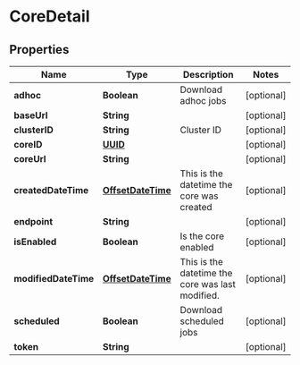 

# CoreDetail

## Properties

Name | Type | Description | Notes
------------ | ------------- | ------------- | -------------
**adhoc** | **Boolean** | Download adhoc jobs |  [optional]
**baseUrl** | **String** |  |  [optional]
**clusterID** | **String** | Cluster ID |  [optional]
**coreID** | [**UUID**](UUID.md) |  |  [optional]
**coreUrl** | **String** |  |  [optional]
**createdDateTime** | [**OffsetDateTime**](OffsetDateTime.md) | This is the datetime the core was created |  [optional]
**endpoint** | **String** |  |  [optional]
**isEnabled** | **Boolean** | Is the core enabled |  [optional]
**modifiedDateTime** | [**OffsetDateTime**](OffsetDateTime.md) | This is the datetime the core was last modified. |  [optional]
**scheduled** | **Boolean** | Download scheduled jobs |  [optional]
**token** | **String** |  |  [optional]



